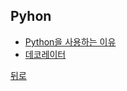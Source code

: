 ## Pyhon

- [Python을 사용하는 이유](https://github.com/knotted-developers/Computer-science/blob/main/Python/Python%EC%9D%84%20%EC%82%AC%EC%9A%A9%ED%95%98%EB%8A%94%20%EC%9D%B4%EC%9C%A0.md)
- [데코레이터](https://github.com/knotted-developers/Computer-science/blob/26dea689d569bbe97a32cf86242b3d31554f4683/Python/%EB%8D%B0%EC%BD%94%EB%A0%88%EC%9D%B4%ED%84%B0.md)

[뒤로](https://github.com/knotted-developers/Computer-science)
